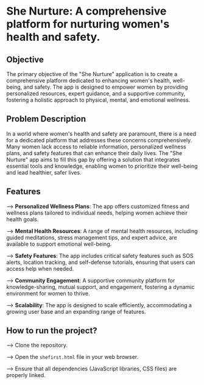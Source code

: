 # She Nurture: A comprehensive platform for nurturing women's health and safety.

## Objective

The primary objective of the "She Nurture" application is to create a comprehensive platform dedicated to enhancing women's health, well-being, and safety. The app is designed to empower women by providing personalized resources, expert guidance, and a supportive community, fostering a holistic approach to physical, mental, and emotional wellness.

## Problem Description

In a world where women's health and safety are paramount, there is a need for a dedicated platform that addresses these concerns comprehensively. Many women lack access to reliable information, personalized wellness plans, and safety features that can enhance their daily lives. The "She Nurture" app aims to fill this gap by offering a solution that integrates essential tools and knowledge, enabling women to prioritize their well-being and lead healthier, safer lives.

## Features

--> **Personalized Wellness Plans**: The app offers customized fitness and wellness plans tailored to individual needs, helping women achieve their health goals.

--> **Mental Health Resources**: A range of mental health resources, including guided meditations, stress management tips, and expert advice, are available to support emotional well-being.

--> **Safety Features**: The app includes critical safety features such as SOS alerts, location tracking, and self-defense tutorials, ensuring that users can access help when needed.

--> **Community Engagement**: A supportive community platform for knowledge-sharing, mutual support, and engagement, fostering a dynamic environment for women to thrive.

--> **Scalability**: The app is designed to scale efficiently, accommodating a growing user base and an expanding range of features.

## How to run the project?

--> Clone the repository.

--> Open the `shefirst.html` file in your web browser.

--> Ensure that all dependencies (JavaScript libraries, CSS files) are properly linked.
